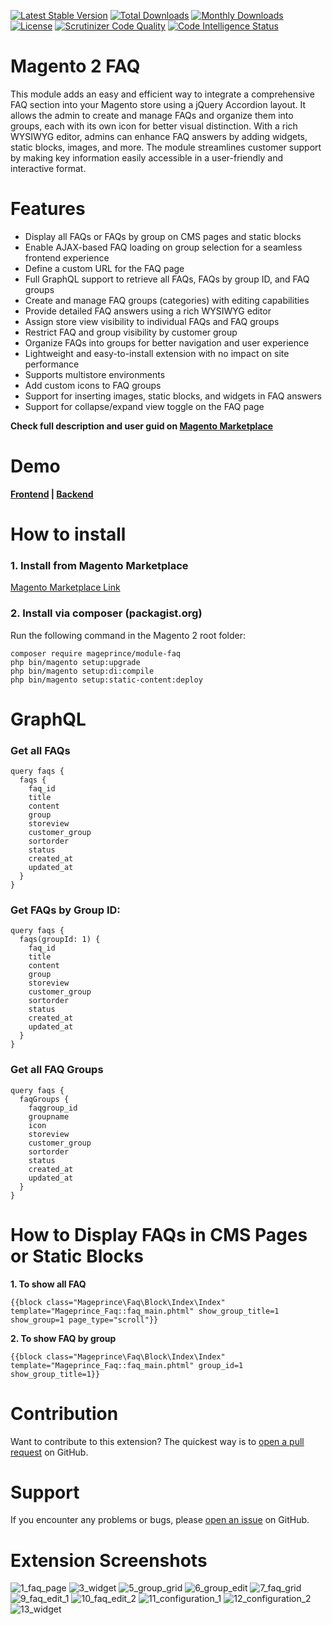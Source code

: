 [![Latest Stable Version](https://poser.pugx.org/mageprince/module-faq/v)](//packagist.org/packages/mageprince/module-faq)
[![Total Downloads](https://poser.pugx.org/mageprince/module-faq/downloads)](//packagist.org/packages/mageprince/module-faq)
[![Monthly Downloads](https://poser.pugx.org/mageprince/module-faq/d/monthly)](//packagist.org/packages/mageprince/module-faq)
[![License](https://poser.pugx.org/mageprince/module-faq/license)](//packagist.org/packages/mageprince/module-faq)
[![Scrutinizer Code Quality](https://scrutinizer-ci.com/g/mageprince/magento2-FAQ/badges/quality-score.png?b=master)](https://scrutinizer-ci.com/g/mageprince/magento2-FAQ/?branch=master)
[![Code Intelligence Status](https://scrutinizer-ci.com/g/mageprince/magento2-FAQ/badges/code-intelligence.svg?b=master)](https://scrutinizer-ci.com/code-intelligence)


# Magento 2 FAQ

This module adds an easy and efficient way to integrate a comprehensive FAQ section into your Magento store using a jQuery Accordion layout. It allows the admin to create and manage FAQs and organize them into groups, each with its own icon for better visual distinction. With a rich WYSIWYG editor, admins can enhance FAQ answers by adding widgets, static blocks, images, and more. The module streamlines customer support by making key information easily accessible in a user-friendly and interactive format.

# Features

- Display all FAQs or FAQs by group on CMS pages and static blocks
- Enable AJAX-based FAQ loading on group selection for a seamless frontend experience
- Define a custom URL for the FAQ page
- Full GraphQL support to retrieve all FAQs, FAQs by group ID, and FAQ groups
- Create and manage FAQ groups (categories) with editing capabilities
- Provide detailed FAQ answers using a rich WYSIWYG editor
- Assign store view visibility to individual FAQs and FAQ groups
- Restrict FAQ and group visibility by customer group
- Organize FAQs into groups for better navigation and user experience
- Lightweight and easy-to-install extension with no impact on site performance
- Supports multistore environments
- Add custom icons to FAQ groups
- Support for inserting images, static blocks, and widgets in FAQ answers
- Support for collapse/expand view toggle on the FAQ page

<b>Check full description and user guid on <a href="https://commercemarketplace.adobe.com/mageprince-module-faq.html">Magento Marketplace</a></b>

# Demo

<b><a href="https://demo.mageprince.com/faq/">Frontend</a>   |   <a href="https://demo.mageprince.com/admin">Backend</a></b>

# How to install

### 1. Install from Magento Marketplace

[Magento Marketplace Link](https://commercemarketplace.adobe.com/mageprince-module-faq.html)

### 2. Install via composer (packagist.org)

Run the following command in the Magento 2 root folder:

    composer require mageprince/module-faq
    php bin/magento setup:upgrade
    php bin/magento setup:di:compile
    php bin/magento setup:static-content:deploy

# GraphQL

### Get all FAQs

    query faqs {
      faqs {
        faq_id
        title
        content
        group
        storeview
        customer_group
        sortorder
        status
        created_at
        updated_at
      }
    }
    
### Get FAQs by Group ID:

    query faqs {
      faqs(groupId: 1) {
        faq_id
        title
        content
        group
        storeview
        customer_group
        sortorder
        status
        created_at
        updated_at
      }
    }

### Get all FAQ Groups

    query faqs {
      faqGroups {
        faqgroup_id
        groupname
        icon
        storeview
        customer_group
        sortorder
        status
        created_at
        updated_at
      }
    }

# How to Display FAQs in CMS Pages or Static Blocks

<b>1. To show all FAQ</b>

<code>{{block class="Mageprince\Faq\Block\Index\Index" template="Mageprince_Faq::faq_main.phtml" show_group_title=1 show_group=1 page_type="scroll"}}</code>

<b>2. To show FAQ by group</b>

<code>{{block class="Mageprince\Faq\Block\Index\Index" template="Mageprince_Faq::faq_main.phtml" group_id=1 show_group_title=1}}</code>


# Contribution

Want to contribute to this extension? The quickest way is to <a href="https://help.github.com/articles/about-pull-requests/">open a pull request</a> on GitHub.

# Support

If you encounter any problems or bugs, please <a href="https://github.com/mageprince/magento2-FAQ/issues">open an issue</a> on GitHub.


# Extension Screenshots

![1_faq_page](https://github.com/user-attachments/assets/c041d098-fea4-4cd4-aeb8-8907f6612554)
![3_widget](https://github.com/user-attachments/assets/909d8260-2f77-42e5-ad11-8c4a2d355e34)
![5_group_grid](https://github.com/user-attachments/assets/c2ba51ef-3542-4749-b502-26699a730bc7)
![6_group_edit](https://github.com/user-attachments/assets/59cb03e0-e0e3-430e-9bd5-de99f8c45255)
![7_faq_grid](https://github.com/user-attachments/assets/5b163a90-9994-4c77-a743-b43e8c6141c1)
![9_faq_edit_1](https://github.com/user-attachments/assets/a19091c6-11ca-43e1-84f8-85ed4722c9ed)
![10_faq_edit_2](https://github.com/user-attachments/assets/22e6308d-834d-4a8d-b868-83e765d0ba91)
![11_configuration_1](https://github.com/user-attachments/assets/4ead115b-8d76-4028-800e-7eebccc8df06)
![12_configuration_2](https://github.com/user-attachments/assets/43fe266b-a9cc-4bea-a42a-fac985d7741b)
![13_widget](https://github.com/user-attachments/assets/bffc21d2-629e-4de9-a28c-d73637071ac9)
